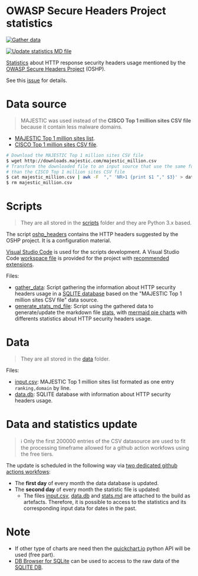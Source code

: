 # OWASP Secure Headers Project statistics

[![Gather data](https://github.com/oshp/oshp-stats/actions/workflows/update-datasource.yml/badge.svg?branch=main)](https://github.com/oshp/oshp-stats/actions/workflows/update-datasource.yml)

[![Update statistics MD file](https://github.com/oshp/oshp-stats/actions/workflows/update-stats.yml/badge.svg?branch=main)](https://github.com/oshp/oshp-stats/actions/workflows/update-stats.yml)

[Statistics](stats.md) about HTTP response security headers usage mentioned by the [OWASP Secure Headers Project](https://owasp.org/www-project-secure-headers/) (OSHP).

See this [issue](https://github.com/OWASP/www-project-secure-headers/issues/61) for details.

# Data source

> MAJESTIC was used instead of the **CISCO Top 1 million sites CSV file** because it contain less malware domains.

* [MAJESTIC Top 1 million sites list](https://blog.majestic.com/development/majestic-million-csv-daily/).
* [CISCO Top 1 million sites CSV file](http://s3-us-west-1.amazonaws.com/umbrella-static/index.html).

```bash
# Download the MAJESTIC Top 1 million sites CSV file
$ wget http://downloads.majestic.com/majestic_million.csv
# Transform the downloaded file to an input source that use the same format 
# than the CISCO Top 1 million sites CSV file
$ cat majestic_million.csv | awk -F  "," 'NR>1 {print $1 "," $3}' > data/input.csv
$ rm majestic_million.csv
```

# Scripts

> They are all stored in the [scripts](scripts) folder and they are Python 3.x based.

The script [oshp_headers](scripts/oshp_headers.py) contains the HTTP headers suggested by the OSHP project. It is a configuration material.

[Visual Studio Code](https://code.visualstudio.com/) is used for the scripts development. A Visual Studio Code [workspace file](project.code-workspace) is provided for the project with [recommended extensions](.vscode/extensions.json).

Files:

* [gather_data](scripts/gather_data.py): Script gathering the information about HTTP security headers usage in a [SQLITE database](data/data.db) based on the "MAJESTIC Top 1 million sites CSV file" data source.
* [generate_stats_md_file](scripts/generate_stats_md_file.py): Script using the gathered data to generate/update the markdown file [stats](stats.md), with [mermaid pie charts](https://mermaid-js.github.io/mermaid/#/pie) with differents statistics about HTTP security headers usage.

# Data

> They are all stored in the [data](data) folder.

Files:

* [input.csv](data/input.csv): MAJESTIC Top 1 million sites list formated as one entry `ranking,domain` by line.
* [data.db](data/data.db): SQLITE database with information about HTTP security headers usage.

# Data and statistics update

> :information_source: Only the first 200000 entries of the CSV datasource are used to fit the processing timeframe allowed for a github action workfows using the free tiers.

The update is scheduled in the following way via [two dedicated github actions workfows](.github/workflows):

* The **first day** of every month the data database is updated.
* The **second day** of every month the statistic file is updated:
  * The files [input.csv](data/input.csv), [data.db](data/data.db) and [stats.md](stats.md) are attached to the build as artefacts. Therefore, it is possible to access to the statistics and its corresponding input data for dates in the past.

# Note

* If other type of charts are need then the [quickchart.io](https://quickchart.io/) python API will be used (free part).
* [DB Browser for SQLite](https://github.com/sqlitebrowser/sqlitebrowser) can be used to access to the raw data of the [SQLITE DB](data/data.db).
